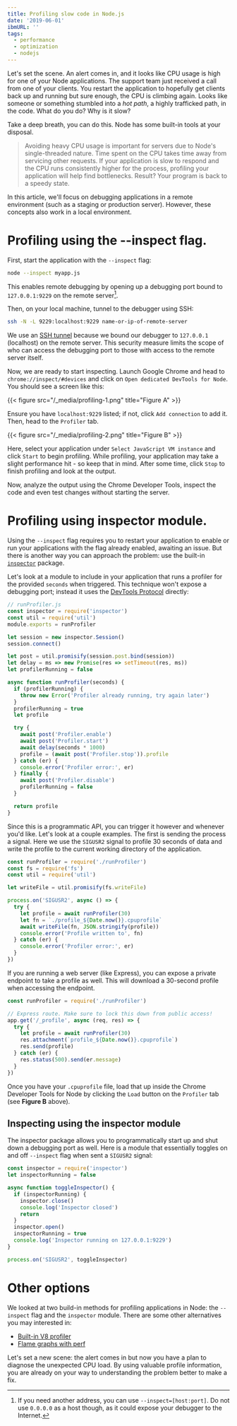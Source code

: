 ```yaml
---
title: Profiling slow code in Node.js
date: '2019-06-01'
ibmURL: ''
tags:
  - performance
  - optimization
  - nodejs
---
```


Let's set the scene. An alert comes in, and it looks like CPU usage is high for one of your Node applications. The support team just received a call from one of your clients. You restart the application to hopefully get clients back up and running but sure enough, the CPU is climbing again. Looks like someone or something stumbled into a _hot path_, a highly trafficked path, in the code. What do you do? Why is it slow?

Take a deep breath, you can do this. Node has some built-in tools at your disposal.

> Avoiding heavy CPU usage is important for servers due to Node's single-threaded nature. Time spent on the CPU takes time away from servicing other requests. If your application is slow to respond and the CPU runs consistently higher for the process, profiling your application will help find bottlenecks. Result? Your program is back to a speedy state.

In this article, we'll focus on debugging applications in a remote environment (such as a staging or production server). However, these concepts also work in a local environment.

# Profiling using the --inspect flag.

First, start the application with the `--inspect` flag:

```sh
node --inspect myapp.js
```

This enables remote debugging by opening up a debugging port bound to `127.0.0.1:9229` on the remote server[^1].

Then, on your local machine, tunnel to the debugger using SSH:

```sh
ssh -N -L 9229:localhost:9229 name-or-ip-of-remote-server
```

We use an [SSH tunnel][1] because we bound our debugger to `127.0.0.1` (localhost) on the remote server. This security measure limits the scope of who can access the debugging port to those with access to the remote server itself.

Now, we are ready to start inspecting. Launch Google Chrome and head to `chrome://inspect/#devices` and click on `Open dedicated DevTools for Node`. You should see a screen like this:

{{< figure src="/_media/profiling-1.png" title="Figure A" >}}

Ensure you have `localhost:9229` listed; if not, click `Add connection` to add it. Then, head to the `Profiler` tab.

{{< figure src="/_media/profiling-2.png" title="Figure B" >}}

Here, select your application under `Select JavaScript VM instance` and click `Start` to begin profiling. While profiling, your application may take a slight performance hit - so keep that in mind. After some time, click `Stop` to finish profiling and look at the output.

Now, analyze the output using the Chrome Developer Tools, inspect the code and even test changes without starting the server.

# Profiling using inspector module.

Using the `--inspect` flag requires you to restart your application to enable or run your applications with the flag already enabled, awaiting an issue. But there is another way you can approach the problem: use the built-in [`inspector`][3] package.

Let's look at a module to include in your application that runs a profiler for the provided `seconds` when triggered. This technique won't expose a debugging port; instead it uses the [DevTools Protocol][2] directly:

```js
// runProfiler.js
const inspector = require('inspector')
const util = require('util')
module.exports = runProfiler

let session = new inspector.Session()
session.connect()

let post = util.promisify(session.post.bind(session))
let delay = ms => new Promise(res => setTimeout(res, ms))
let profilerRunning = false

async function runProfiler(seconds) {
  if (profilerRunning) {
    throw new Error('Profiler already running, try again later')
  }
  profilerRunning = true
  let profile

  try {
    await post('Profiler.enable')
    await post('Profiler.start')
    await delay(seconds * 1000)
    profile = (await post('Profiler.stop')).profile
  } catch (er) {
    console.error('Profiler error:', er)
  } finally {
    await post('Profiler.disable')
    profilerRunning = false
  }

  return profile
}
```

Since this is a programmatic API, you can trigger it however and whenever you'd like. Let's look at a couple examples. The first is sending the process a signal. Here we use the `SIGUSR2` signal to profile 30 seconds of data and write the profile to the current working directory of the application.

```js
const runProfiler = require('./runProfiler')
const fs = require('fs')
const util = require('util')

let writeFile = util.promisify(fs.writeFile)

process.on('SIGUSR2', async () => {
  try {
    let profile = await runProfiler(30)
    let fn = `./profile_${Date.now()}.cpuprofile`
    await writeFile(fn, JSON.stringify(profile))
    console.error('Profile written to', fn)
  } catch (er) {
    console.error('Profiler error:', er)
  }
})
```

If you are running a web server (like Express), you can expose a private endpoint to take a profile as well. This will download a 30-second profile when accessing the endpoint.

```js
const runProfiler = require('./runProfiler')

// Express route. Make sure to lock this down from public access!
app.get('/_profile', async (req, res) => {
  try {
    let profile = await runProfiler(30)
    res.attachment(`profile_${Date.now()}.cpuprofile`)
    res.send(profile)
  } catch (er) {
    res.status(500).send(er.message)
  }
})
```

Once you have your `.cpuprofile` file, load that up inside the Chrome Developer Tools for Node by clicking the `Load` button on the `Profiler` tab (see **Figure B** above).

## Inspecting using the inspector module

The inspector package allows you to programmatically start up and shut down a debugging port as well. Here is a module that essentially toggles on and off `--inspect` flag when sent a `SIGUSR2` signal:

```js
const inspector = require('inspector')
let inspectorRunning = false

async function toggleInspector() {
  if (inspectorRunning) {
    inspector.close()
    console.log('Inspector closed')
    return
  }
  inspector.open()
  inspectorRunning = true
  console.log('Inspector running on 127.0.0.1:9229')
}

process.on('SIGUSR2', toggleInspector)
```

[1]: https://en.wikipedia.org/wiki/Tunneling_protocol
[2]: https://chromedevtools.github.io/devtools-protocol/v8/Profiler
[3]: https://nodejs.org/dist/latest/docs/api/inspector.html

# Other options

We looked at two build-in methods for profiling applications in Node: the `--inspect` flag and the `inspector` module. There are some other alternatives you may interested in:

- [Built-in V8 profiler](https://nodejs.org/en/docs/guides/simple-profiling/)
- [Flame graphs with perf](https://nodejs.org/en/docs/guides/diagnostics-flamegraph/)

Let's set a new scene: the alert comes in but now you have a plan to diagnose the unexpected CPU load. By using valuable profile information, you are already on your way to understanding the problem better to make a fix.

[^1]: If you need another address, you can use `--inspect=[host:port]`. Do not use `0.0.0.0` as a host though, as it could expose your debugger to the Internet.
